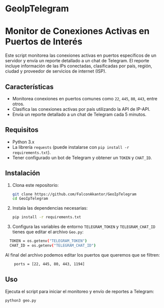 # GeoIpTelegram

# Monitor de Conexiones Activas en Puertos de Interés

Este script monitorea las conexiones activas en puertos específicos de un servidor y envía un reporte detallado a un chat de Telegram. El reporte incluye información de las IPs conectadas, clasificadas por país, región, ciudad y proveedor de servicios de internet (ISP).

## Características

- Monitorea conexiones en puertos comunes como `22`, `445`, `80`, `443`, entre otros.
- Clasifica las conexiones activas por país utilizando la API de IP-API.
- Envía un reporte detallado a un chat de Telegram cada 5 minutos.

## Requisitos

- Python 3.x
- La librería `requests` (puede instalarse con `pip install -r requirements.txt`).
- Tener configurado un bot de Telegram y obtener un `TOKEN` y `CHAT_ID`.

## Instalación

1. Clona este repositorio:
    ```bash
    git clone https://github.com/FalconAkantor/GeoIpTelegram
    cd GeoIpTelegram
    ```

2. Instala las dependencias necesarias:
    ```bash
    pip install -r requirements.txt
    ```

3. Configura las variables de entorno `TELEGRAM_TOKEN` y `TELEGRAM_CHAT_ID` tienes que editar el archivo `Geo.py`:
  ```bash
    TOKEN = os.getenv("TELEGRAM_TOKEN")
    CHAT_ID = os.getenv("TELEGRAM_CHAT_ID")
  ```
Al final del archivo podemos editar los puertos que queremos que se filtren:

```bash
    ports = [22, 445, 80, 443, 1194]
 ```
  
## Uso

Ejecuta el script para iniciar el monitoreo y envío de reportes a Telegram:

```bash
python3 geo.py
